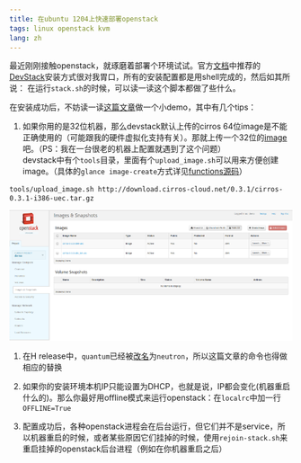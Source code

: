```yaml
---
title: 在ubuntu 1204上快速部署openstack
tags: linux openstack kvm
lang: zh
---
```


最近刚刚接触openstack，就琢磨着部署个环境试试。官方[文档](http://www.openstack.org/software/start/)中推荐的[DevStack](http://devstack.org/)安装方式很对我胃口，所有的安装配置都是用shell完成的，然后如其所说： 在运行`stack.sh`的时候，可以读一读这个脚本都做了些什么。

在安装成功后，不妨读一读[这篇文章](http://blog.aaronorosen.com/building-a-multi-tier-application-with-openstack/)做一个小demo，其中有几个tips：

1. 如果你用的是32位机器，那么devstack默认上传的cirros 64位image是不能正确使用的（可能跟我的硬件虚拟化支持有关）。那就上传一个32位的[image](http://download.cirros-cloud.net/0.3.1/)吧。（PS：我在一台很老的机器上配置就遇到了这个问题）  
devstack中有个`tools`目录，里面有个`upload_image.sh`可以用来方便创建image。（具体的`glance image-create`方式详见[functions源码](http://devstack.org/functions.html)）
```
tools/upload_image.sh http://download.cirros-cloud.net/0.3.1/cirros-0.3.1-i386-uec.tar.gz
```
![](/images/201401/openstack-images.png)

<!--more-->

1. 在H release中，`quantum`已经被[改名](https://wiki.openstack.org/wiki/ReleaseNotes/Havana#Key_New_Features_5)为`neutron`，所以这篇文章的命令也得做相应的替换

1. 如果你的安装环境本机IP只能设置为DHCP，也就是说，IP都会变化(机器重启什么的)。那么你最好用offline模式来运行openstack：在`localrc`中加一行`OFFLINE=True`

1. 配置成功后，各种openstack进程会在后台运行，但它们并不是service，所以机器重启的时候，或者某些原因它们挂掉的时候，使用`rejoin-stack.sh`来重启挂掉的openstack后台进程（例如在你机器重启之后）